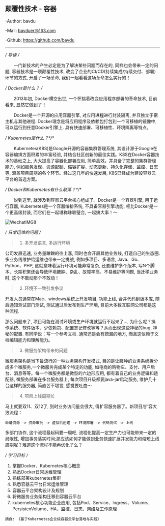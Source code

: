 ## 颠覆性技术 - 容器

-Author: bavdu

-Mail: bavduer@163.com

-Github: https://github.com/bavdu

---



**/* 导读 */**

&emsp;&emsp;一门新技术的产生必定是为了解决某些问题而存在的, 同样也会带来一定的问题, 容器技术是一项颠覆性技术, 改变了企业的CI/CD(持续集成/持续交付、部署)环节的方式, 开启了一场革命, 我们一起看看这场革命怎么实行的！



**/* Docker是什么？ */**

&emsp;&emsp;2013年初, Docker横空出世, 一个怀揣着改变应用程序部署的革命技术, 目前看来, 显然它做到了！

&emsp;&emsp;Docker是一个开源的应用容器引擎, 对应用进程进行封装隔离, 并且独立于宿主机与其他进程. Docker理念是将应用程序及依赖包打包到一个可移植的镜像中, 可以运行到任意Docker引擎上. 具有快速部署、可移植性、环境隔离等特点。



**/* Kubernetes是什么？*/**

&emsp;&emsp;Kubernetes(K8S)是Google开源的容器集群管理系统, 其设计源于Google在容器编排方面积累的丰富经验, 并结合社区创新的最佳实践。K8S在Docker容器技术的基础之上, 大大提高了容器化部署应用, 简单高效。并具备了完整的集群管理能力, 例如服务发现、资源配额、缩容扩容、动态更新、持久化存储、监控、日志等, 涵盖项目周期的各个环节。经过这几年的快速发展, K8S已经成为建设容器云平台的首选方案。



**/* Docker和Kubernetes有什么联系？*/**

&emsp;&emsp;说到这里, 就涉及到容器云平台核心组成了。Docker是一个容器引擎, 用于运行容器, Kubernetes是一个容器编排系统, 不具备容器引擎功能, 相比Docker是一个更高级封装, 而它们在一起堪称珠联璧合, 一起搞大事！～

![WechatIMG8](T/WechatIMG8.jpeg)



**/* 日常运维的问题 */**

> 1. 多开发语言, 多运行环境

公司发展迅速, 业务量蹭蹭的往上涨, 同时也会开展其他业务线, 打造自己的生态圈.多业务线维护给运维也带来一定挑战, 例如多项目、多语言, Java、Go、Python、PHP, 这就意味着运行环境可能非常复杂, 还要维护多个版本, 写N个脚本、长期积累还会导致环境臃肿、杂乱、故障率高、不易维护等问题, 当迁移业务时, 这个不敢动那个不敢动！

> 2. 环境不一致引发争议

开发人员通常在Mac、windows系统上开发项目, 功能上线, 合并代码到版本库, 随后通知测试部门测试, 测试通过后发布到生产环境, 目前大多数互联网公司都是这种流程.

那么问题来了, 项目可能在测试环境或生产环境就运行不起来了..., 为什么呢？操作系统、软件版本、少依赖包、配置忘记修改等等？从而出现这些神秘的bug, 神秘的配置. 有同学说：写一个参考文档. 通常还是会有疏漏的地方, 而且这依赖于文档编辑能力和理解能力。

> 3. 微服务架构带来的问题

微服务架构是当下最流行的一种业务架构开发模式, 目的是让臃肿的业务系统拆分成多个微服务,一个微服务完成某个特定的功能, 如电商的购物车、支付、用户后台、消息等等。每一个微服务都是微型的六边形应用, 都有着自己的业务逻辑和适配器, 微服务部署在多台服务器上, 每次项目升级都要java-jar启动服务, 维护几十台这样的服务器, 简直苦不堪言, 感觉要吐血～

> 4. 项目上线周期长

马上就要双11、双12了, 到时业务访问量会很大, 得扩容服务器了。新项目/扩容大致流程：

`申请资源 -> 资源审批 -> 虚拟机创建 -> 环境部署 -> 代码测试 -> 上线`

多部门协作, 这个流程最起码要一周吧, 流程化提高一定生产力也可能带来一定的局限性, 增加事务落实时间;那应该如何才能做到业务快速扩展并发能力和缩短上线周期呢？难道这个流程不能再优化了么？



**/* 学习目标 */**

1. 掌握Docker、Kubernetes核心概念
2. 熟悉Docker日常运维管理
3. 熟练部署kubernetes集群
4. 熟悉容器云平台日常运维管理
5. 容器云平台架构设计及规划
6. 将微服务业务架构迁移到容器云平台
7. kubernetes核心功能企业应用, 包括Pod、Service、lngress、Volume、PersistenVolume、HA、监控、日志、网络及工作原理



`摘自: 《基于Kubernetes企业级容器云平台落地与实践》`